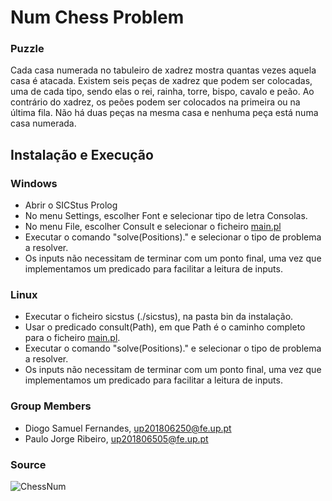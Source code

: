 # Num Chess Problem

### Puzzle
Cada casa numerada no tabuleiro de xadrez mostra quantas vezes aquela casa é atacada. 
Existem seis peças de xadrez que podem ser colocadas, uma de cada tipo, sendo elas o rei, rainha, torre, bispo, cavalo e peão. 
Ao contrário do xadrez, os peões podem ser colocados na primeira ou na última fila. Não há duas peças na mesma casa e nenhuma peça está numa casa numerada.

## Instalação e Execução
### Windows
- Abrir o SICStus Prolog
- No menu Settings, escolher Font e selecionar tipo de letra Consolas.
- No menu File, escolher Consult e selecionar o ficheiro [main.pl](./source/main.pl)
- Executar o comando "solve(Positions)." e selecionar o tipo de problema a resolver.
- Os inputs não necessitam de terminar com um ponto final, uma vez que implementamos um predicado para facilitar a leitura de inputs.

### Linux
- Executar o ficheiro sicstus (./sicstus), na pasta bin da instalação.
- Usar o predicado consult(Path), em que Path é o caminho completo para o ficheiro [main.pl](./source/main.pl).
- Executar o comando "solve(Positions)." e selecionar o tipo de problema a resolver.
- Os inputs não necessitam de terminar com um ponto final, uma vez que implementamos um predicado para facilitar a leitura de inputs.

### Group Members
- Diogo Samuel Fernandes, up201806250@fe.up.pt
- Paulo Jorge Ribeiro, up201806505@fe.up.pt

### Source
![ChessNum](https://erich-friedman.github.io/puzzle/chessnum/)